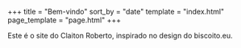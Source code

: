 +++
title = "Bem-vindo"
sort_by = "date"
template = "index.html"
page_template = "page.html"
+++

Este é o site do Claiton Roberto, inspirado no design do biscoito.eu.
